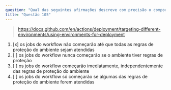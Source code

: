 ```yaml
---
question: "Qual das seguintes afirmações descreve com precisão o comportamento dos jobs do workflow que fazem referência às regras de proteção de um ambiente?"
title: "Questão 105"
---
```



> https://docs.github.com/en/actions/deployment/targeting-different-environments/using-environments-for-deployment
1. [x] os jobs do workflow não começarão até que todas as regras de proteção do ambiente sejam atendidas
1. [ ] os jobs do workflow nunca começarão se o ambiente tiver regras de proteção
1. [ ] os jobs do workflow começarão imediatamente, independentemente das regras de proteção do ambiente
1. [ ] os jobs do workflow só começarão se algumas das regras de proteção do ambiente forem atendidas
